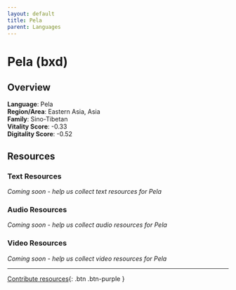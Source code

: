 ```yaml
---
layout: default
title: Pela
parent: Languages
---
```


# Pela (bxd)

## Overview

**Language**: Pela  
**Region/Area**: Eastern Asia, Asia  
**Family**: Sino-Tibetan  
**Vitality Score**: -0.33  
**Digitality Score**: -0.52  

## Resources

### Text Resources
*Coming soon - help us collect text resources for Pela*

### Audio Resources
*Coming soon - help us collect audio resources for Pela*

### Video Resources
*Coming soon - help us collect video resources for Pela*

---

[Contribute resources](https://fairtrain.github.io/){: .btn .btn-purple }
